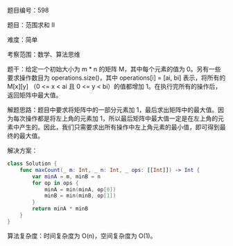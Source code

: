题目编号：598

题目：范围求和 II

难度：简单

考察范围：数学、算法思维

题干：给定一个初始大小为 m * n 的矩阵 M，其中每个元素的值为 0。另有一些要求操作数目为 operations.size()，其中 operations[i] = [ai, bi] 表示，将所有的 M[x][y] （0 <= x < ai 且 0 <= y < bi）的值都增加 1。在执行完所有的操作后，返回矩阵中最大值。

解题思路：题目中要求将矩阵中的一部分元素加 1，最后求出矩阵中的最大值。因为每次操作都是将左上角的元素加 1，所以最后矩阵中最大值一定是在左上角的元素中产生的。因此，我们只需要求出所有操作中左上角元素的最小值，即可得到最终的最大值。

解决方案：

```swift
class Solution {
    func maxCount(_ m: Int, _ n: Int, _ ops: [[Int]]) -> Int {
        var minA = m, minB = n
        for op in ops {
            minA = min(minA, op[0])
            minB = min(minB, op[1])
        }
        return minA * minB
    }
}
```

算法复杂度：时间复杂度为 O(n)，空间复杂度为 O(1)。